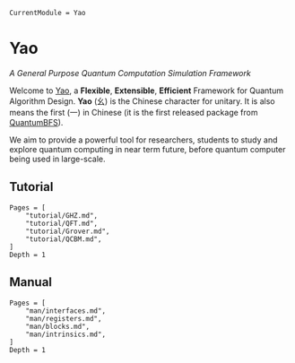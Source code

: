```@meta
CurrentModule = Yao
```

# Yao

*A General Purpose Quantum Computation Simulation Framework*

Welcome to [Yao](https://github.com/QuantumBFS/Yao.jl), a **Flexible**, **Extensible**, **Efficient** Framework for
Quantum Algorithm Design. **Yao** (幺) is the Chinese character for unitary. It is also means the first (一) in Chinese
(it is the first released package from [QuantumBFS](https://github.com/QuantumBFS)).

We aim to provide a powerful tool for researchers, students to study and explore quantum computing in near term
future, before quantum computer being used in large-scale.

## Tutorial

```@contents
Pages = [
    "tutorial/GHZ.md",
    "tutorial/QFT.md",
    "tutorial/Grover.md",
    "tutorial/QCBM.md",
]
Depth = 1
```

## Manual

```@contents
Pages = [
    "man/interfaces.md",
    "man/registers.md",
    "man/blocks.md",
    "man/intrinsics.md",
]
Depth = 1
```
